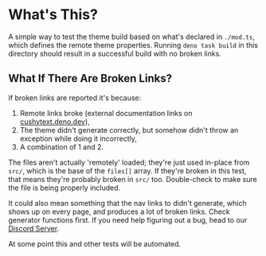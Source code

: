 # What's This?

A simple way to test the theme build based on what's declared in 
`./mod.ts`, which defines the remote theme properties. Running 
`deno task build` in this directory should result in a successful
build with no broken links. 

## What If There Are Broken Links?

If broken links are reported it's because:

 1. Remote links broke (external documentation links on [cushytext.deno.dev](https://cushytext.deno.dev)),
 2. The theme didn't generate correctly, but somehow didn't throw an exception while doing it incorrectly,
 3. A combination of 1 and 2.

The files aren't actually 'remotely' loaded; they're just used in-place from 
`src/`, which is the base of the `files[]` array. If they're broken in this test, that
means they're probably broken in `src/` too. Double-check to make sure the file is 
being properly included. 

It could also mean something that the nav links to didn't generate, which shows up on every 
page, and produces a lot of broken links. Check generator functions first. If you need help 
figuring out a bug, head to our [Discord Server](https://discord.gg/ETx8S8cWwH). 

At some point this and other tests will be automated. 
